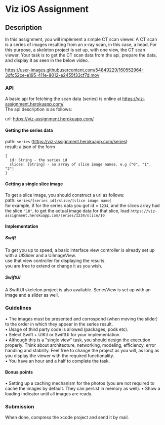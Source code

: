 # Viz iOS Assignment

## Description
In this assignment, you will implement a simple CT scan viewer. A CT scan is a series of images resulting from an x-ray scan, in this case, a head.
For this purpose, a skeleton project is set up, with one view, the CT scan viewer.
Your task is to get the CT scan data from the api, prepare the data, and display it as seen in the below video.

https://user-images.githubusercontent.com/54849229/160552964-3dfc52ce-e195-411e-8012-e2455f33cf7d.mov

### API

A basic api for fetching the scan data (series) is online at https://viz-assignment.herokuapp.com/</br>
The api description is as follows:

url: https://viz-assignment.herokuapp.com/

#### Getting the series data
path: `series` (https://viz-assignment.herokuapp.com/series)</br>
result: a json of the form
```
{
  id: String - the series id
  slices: [String] - an array of slice image names, e.g ["0", "1", "2"]
}
```
#### Getting a single slice image
To get a slice image, you should construct a url as follows:</br>
path: `series/[series id]/slice/[slice image name]`</br>
for example, if for the series data you got id = `1234`, and the slices array had the slice `"10"`, to get the actual image data for that slice, load `https://viz-assignment.herokuapp.com/series/1234/slice/10`

#### Implementation
##### Swift
To get you up to speed, a basic interface view controller is already set up with a UISlider and a UIImageView.</br>
use that view controller for displaying the results.</br>
you are free to extend or change it as you wish.
##### SwiftUI
A SwiftUI skeleton project is also available. SeriesView is set up with an image and a slider as well.

### Guidelines
• The images must be presented and corrospond (when moving the slider) to the order in which they appear in the series result.</br>
• Usage of third party code is allowed (packages, pods etc).</br>
• Select Swift + UIKit or SwiftUI for your implementation.</br>
• Although this is a "single view" task, you should design the execution properly. Think about architecture, networking, modeling, efficiency, error handling and stability. Feel free to change the project as you will, as long as you display the viewer with the required functionality.</br>
• You have an hour and a half to complete the task.
#### Bonus points
• Setting up a caching mechanism for the photos (you are not required to cache the images by default. They can persist in memory as well).
• Show a loading indicator until all images are ready.

### Submission
When done, compress the xcode project and send it by mail.

